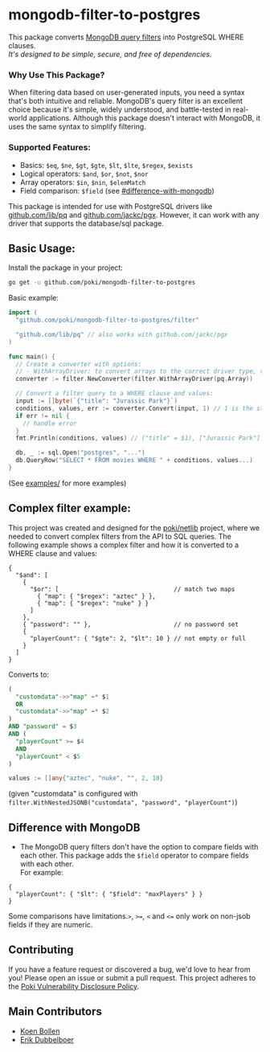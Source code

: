 # mongodb-filter-to-postgres

This package converts [MongoDB query filters](https://www.mongodb.com/docs/compass/current/query/filter) into PostgreSQL WHERE clauses.  
_It's designed to be simple, secure, and free of dependencies._

### Why Use This Package?
When filtering data based on user-generated inputs, you need a syntax that's both intuitive and reliable. MongoDB's query filter is an excellent choice because it's simple, widely understood, and battle-tested in real-world applications. Although this package doesn't interact with MongoDB, it uses the same syntax to simplify filtering.

### Supported Features:
- Basics: `$eq`, `$ne`, `$gt`, `$gte`, `$lt`, `$lte`, `$regex`, `$exists`
- Logical operators: `$and`, `$or`, `$not`, `$nor`
- Array operators: `$in`, `$nin`, `$elemMatch`
- Field comparison: `$field` (see [#difference-with-mongodb](#difference-with-mongodb))

This package is intended for use with PostgreSQL drivers like [github.com/lib/pq](https://github.com/lib/pq) and [github.com/jackc/pgx](https://github.com/jackc/pgx). However, it can work with any driver that supports the database/sql package.


## Basic Usage:

Install the package in your project:
```sh
go get -u github.com/poki/mongodb-filter-to-postgres
```

Basic example:
```go
import (
  "github.com/poki/mongodb-filter-to-postgres/filter"

  "github.com/lib/pq" // also works with github.com/jackc/pgx
)

func main() {
  // Create a converter with options:
  // - WithArrayDriver: to convert arrays to the correct driver type, required when using lib/pq
  converter := filter.NewConverter(filter.WithArrayDriver(pq.Array))

  // Convert a filter query to a WHERE clause and values:
  input := []byte(`{"title": "Jurassic Park"}`)
  conditions, values, err := converter.Convert(input, 1) // 1 is the starting index for params, $1, $2, ...
  if err != nil {
    // handle error
  }
  fmt.Println(conditions, values) // ("title" = $1), ["Jurassic Park"]

  db, _ := sql.Open("postgres", "...")
  db.QueryRow("SELECT * FROM movies WHERE " + conditions, values...)
}
```
(See [examples/](examples/) for more examples)


## Complex filter example:

This project was created and designed for the
[poki/netlib](https://github.com/poki/netlib) project, where we needed to
convert complex filters from the API to SQL queries. The following example
shows a complex filter and how it is converted to a WHERE clause and values:

```json5
{
  "$and": [
    {
      "$or": [                                // match two maps
        { "map": { "$regex": "aztec" } },
        { "map": { "$regex": "nuke" } }
      ]
    },
    { "password": "" },                       // no password set
    {
      "playerCount": { "$gte": 2, "$lt": 10 } // not empty or full
    }
  ]
}
```
Converts to:
```sql
(
  "customdata"->>"map" ~* $1
  OR
  "customdata"->>"map" ~* $2
)
AND "password" = $3
AND (
  "playerCount" >= $4
  AND
  "playerCount" < $5
)
```
```go
values := []any{"aztec", "nuke", "", 2, 10}
```
(given "customdata" is configured with `filter.WithNestedJSONB("customdata", "password", "playerCount")`)


## Difference with MongoDB

- The MongoDB query filters don't have the option to compare fields with each other. This package adds the `$field` operator to compare fields with each other.  
For example:
```json5
{
  "playerCount": { "$lt": { "$field": "maxPlayers" } }
}
```

Some comparisons have limitations.`>`, `>=`, `<` and `<=` only work on non-jsob fields if they are numeric.


## Contributing

If you have a feature request or discovered a bug, we'd love to hear from you! Please open an issue or submit a pull request. This project adheres to the [Poki Vulnerability Disclosure Policy](https://poki.com/en/c/vulnerability-disclosure-policy).

## Main Contributors

- [Koen Bollen](https://github.com/koenbollen)
- [Erik Dubbelboer](https://github.com/erikdubbelboer)

